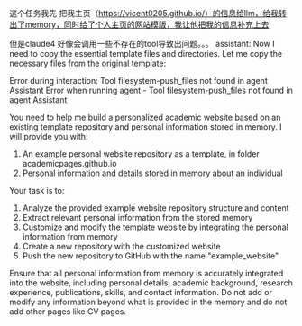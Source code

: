 这个任务我先 把我主页（https://vicent0205.github.io/）的信息给llm，给我转出了memory，同时给了个人主页的网站模版，我让他把我的信息补充上去

但是claude4 好像会调用一些不存在的tool导致出问题。。。
assistant:  Now I need to copy the essential template files and directories. Let me copy the necessary files from the original template:

Error during interaction: Tool filesystem-push_files not found in agent Assistant
Error when running agent - Tool filesystem-push_files not found in agent Assistant

You need to help me build a personalized academic website based on an existing template repository and personal information stored in memory. I will provide you with:

1) An example personal website repository as a template, in folder academicpages.github.io
2) Personal information and details stored in memory about an individual

Your task is to:
1) Analyze the provided example website repository structure and content
2) Extract relevant personal information from the stored memory 
3) Customize and modify the template website by integrating the personal information from memory
4) Create a new repository with the customized website
5) Push the new repository to GitHub with the name "example_website"

Ensure that all personal information from memory is accurately integrated into the website, including personal details, academic background, research experience, publications, skills, and contact information. Do not add or modify any information beyond what is provided in the memory and do not add other pages like CV pages.